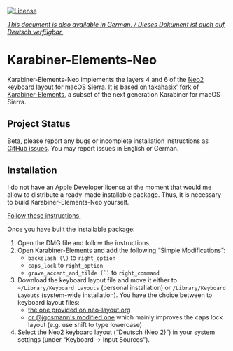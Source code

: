 [![License](https://img.shields.io/badge/license-Public%20Domain-blue.svg)](https://github.com/tekezo/Karabiner-Elements/blob/master/LICENSE.md)

[*This document is also available in German. / Dieses Dokument ist auch auf Deutsch verfügbar.*](https://github.com/jgosmann/Karabiner-Elements-Neo/blob/neo2-layer4/README_de.md)

# Karabiner-Elements-Neo

Karabiner-Elements-Neo implements the layers 4 and 6 of the [Neo2 keyboard
layout](http://neo-layout.org/) for macOS Sierra. It is based on
[takahasix' fork](https://github.com/takahasix/Karabiner-Elements) of
[Karabiner-Elements](https://github.com/tekezo/Karabiner-Elements), a subset of
the next generation Karabiner for macOS Sierra.

## Project Status

Beta, please report any bugs or incomplete installation instructions as
[GitHub issues](https://github.com/jgosmann/Karabiner-Elements-Neo/issues). You
may report issues in English or German.

## Installation

I do not have an Apple Developer license at the moment that would me allow to
distribute a ready-made installable package. Thus, it is necessary to build
Karabiner-Elements-Neo yourself.

[Follow these instructions.](https://github.com/jgosmann/Karabiner-Elements-Neo/wiki/How-to-build-Karabiner-Elements-Neo)

Once you have built the installable package:

1. Open the DMG file and follow the instructions.
2. Open Karabiner-Elements and add the following “Simple Modifications”:
   * `backslash (\)` to `right_option`
   * `caps_lock` to `right_option`
   * ``grave_accent_and_tilde (`)`` to `right_command`
3. Download the keyboard layout file and move it either to
   `~/Library/Keyboard Layouts` (personal installation) or 
   `/Library/Keyboard Layouts` (system-wide installation). You have the choice
   between to keyboard layout files:
   * [the one provided on neo-layout.org](http://wiki.neo-layout.org/browser/mac_osx/neo.keylayout?format=raw)
   * [or @jgosmann's modified one](https://github.com/jgosmann/neo2-layout-osx) which
     mainly improves the caps lock layout (e.g. use shift to type lowercase)
4. Select the Neo2 keyboard layout (“Deutsch (Neo 2)”) in your system settings
   (under “Keyboard → Input Sources”).
